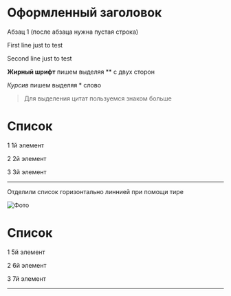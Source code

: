 Оформленный заголовок
=

Абзац 1 (после абзаца нужна пустая строка)

First line  just to test

Second line just to test

**Жирный шрифт** пишем выделяя ** с двух сторон

*Курсив* пишем выделяя * слово

> Для выделения цитат пользуемся знаком больше

Список
=
1 1й элемент

2 2й элемент

3 3й элемент

---
Отделили список горизонтально линнией при помощи тире

![Фото]()

Список
=
1 5й элемент

2 6й элемент

3 7й элемент

---

